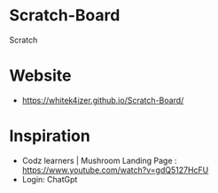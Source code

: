 # Scratch-Board
Scratch

# Website
- https://whitek4izer.github.io/Scratch-Board/


# Inspiration
- Codz learners | Mushroom Landing Page : https://www.youtube.com/watch?v=gdQ5127HcFU
- Login: ChatGpt
